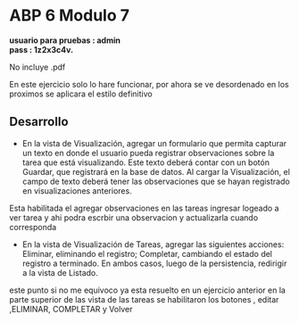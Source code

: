 <h1>ABP 6 Modulo 7</h1>

<b>usuario para pruebas : admin <br/>
pass : 1z2x3c4v.</b>

No incluye .pdf

En este ejercicio solo lo hare funcionar, por ahora se ve desordenado en los proximos se aplicara el estilo definitivo
<h2>Desarrollo</h2>

- En la vista de Visualización, agregar un formulario que permita capturar un texto en donde el
usuario pueda registrar observaciones sobre la tarea que está visualizando. Este texto deberá
contar con un botón Guardar, que registrará en la base de datos. Al cargar la Visualización, el
campo de texto deberá tener las observaciones que se hayan registrado en visualizaciones
anteriores.

Esta habilitada el agregar observaciones en las tareas 
ingresar logeado a ver tarea y ahi podra escrbir una observacion y actualizarla cuando corresponda 

- En la vista de Visualización de Tareas, agregar las siguientes acciones: Eliminar, eliminando el
registro; Completar, cambiando el estado del registro a terminado. En ambos casos, luego de la
persistencia, redirigir a la vista de Listado.

este punto si no me equivoco ya esta resuelto en un ejercicio anterior 
en la parte superior de las vista de las tareas se habilitaron los botones , editar ,ELIMINAR, COMPLETAR y Volver

